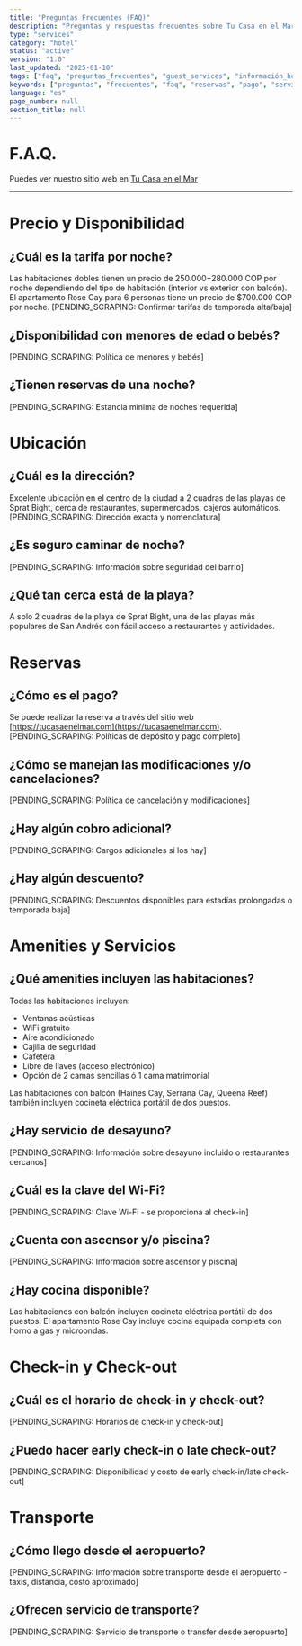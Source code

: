 ```yaml
---
title: "Preguntas Frecuentes (FAQ)"
description: "Preguntas y respuestas frecuentes sobre Tu Casa en el Mar"
type: "services"
category: "hotel"
status: "active"
version: "1.0"
last_updated: "2025-01-10"
tags: ["faq", "preguntas_frecuentes", "guest_services", "información_huéspedes"]
keywords: ["preguntas", "frecuentes", "faq", "reservas", "pago", "servicios", "amenities"]
language: "es"
page_number: null
section_title: null
---
```


# F.A.Q.

Puedes ver nuestro sitio web en [Tu Casa en el Mar](https://tucasaenelmar.com)

---

# **Precio y Disponibilidad**

## **¿Cuál es la tarifa por noche?**

Las habitaciones dobles tienen un precio de $250.000-$280.000 COP por noche dependiendo del tipo de habitación (interior vs exterior con balcón). El apartamento Rose Cay para 6 personas tiene un precio de $700.000 COP por noche. [PENDING_SCRAPING: Confirmar tarifas de temporada alta/baja]

## **¿Disponibilidad con menores de edad o bebés?**

[PENDING_SCRAPING: Política de menores y bebés]

## **¿Tienen reservas de una noche?**

[PENDING_SCRAPING: Estancia mínima de noches requerida]

# **Ubicación**

## **¿Cuál es la dirección?**

Excelente ubicación en el centro de la ciudad a 2 cuadras de las playas de Sprat Bight, cerca de restaurantes, supermercados, cajeros automáticos. [PENDING_SCRAPING: Dirección exacta y nomenclatura]

## **¿Es seguro caminar de noche?**

[PENDING_SCRAPING: Información sobre seguridad del barrio]

## **¿Qué tan cerca está de la playa?**

A solo 2 cuadras de la playa de Sprat Bight, una de las playas más populares de San Andrés con fácil acceso a restaurantes y actividades.

# **Reservas**

## **¿Cómo es el pago?**

Se puede realizar la reserva a través del sitio web [https://tucasaenelmar.com](https://tucasaenelmar.com). [PENDING_SCRAPING: Políticas de depósito y pago completo]

## **¿Cómo se manejan las modificaciones y/o cancelaciones?**

[PENDING_SCRAPING: Política de cancelación y modificaciones]

## **¿Hay algún cobro adicional?**

[PENDING_SCRAPING: Cargos adicionales si los hay]

## **¿Hay algún descuento?**

[PENDING_SCRAPING: Descuentos disponibles para estadías prolongadas o temporada baja]

# **Amenities y Servicios**

## **¿Qué amenities incluyen las habitaciones?**

Todas las habitaciones incluyen:
- Ventanas acústicas
- WiFi gratuito
- Aire acondicionado
- Cajilla de seguridad
- Cafetera
- Libre de llaves (acceso electrónico)
- Opción de 2 camas sencillas ó 1 cama matrimonial

Las habitaciones con balcón (Haines Cay, Serrana Cay, Queena Reef) también incluyen cocineta eléctrica portátil de dos puestos.

## **¿Hay servicio de desayuno?**

[PENDING_SCRAPING: Información sobre desayuno incluido o restaurantes cercanos]

## **¿Cuál es la clave del Wi-Fi?**

[PENDING_SCRAPING: Clave Wi-Fi - se proporciona al check-in]

## **¿Cuenta con ascensor y/o piscina?**

[PENDING_SCRAPING: Información sobre ascensor y piscina]

## **¿Hay cocina disponible?**

Las habitaciones con balcón incluyen cocineta eléctrica portátil de dos puestos. El apartamento Rose Cay incluye cocina equipada completa con horno a gas y microondas.

# **Check-in y Check-out**

## **¿Cuál es el horario de check-in y check-out?**

[PENDING_SCRAPING: Horarios de check-in y check-out]

## **¿Puedo hacer early check-in o late check-out?**

[PENDING_SCRAPING: Disponibilidad y costo de early check-in/late check-out]

# **Transporte**

## **¿Cómo llego desde el aeropuerto?**

[PENDING_SCRAPING: Información sobre transporte desde el aeropuerto - taxis, distancia, costo aproximado]

## **¿Ofrecen servicio de transporte?**

[PENDING_SCRAPING: Servicio de transporte o transfer desde aeropuerto]
